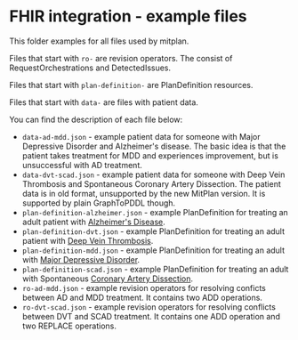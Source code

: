 # FHIR integration - example files

This folder examples for all files used by mitplan.

Files that start with `ro-` are revision operators. The consist of RequestOrchestrations and DetectedIssues.

Files that start with `plan-definition-` are PlanDefinition resources.

Files that start with `data-` are files with patient data.

You can find the description of each file below:
* `data-ad-mdd.json` - example patient data for someone with Major Depressive Disorder and Alzheimer's disease. The basic idea is that the patient takes treatment for MDD and experiences improvement, but is unsuccessful with AD treatment.
* `data-dvt-scad.json` - example patient data for someone with Deep Vein Thrombosis and Spontaneous Coronary Artery Dissection. The patient data is in old format, unsupported by the new MitPlan version. It is supported by plain GraphToPDDL though.
* `plan-definition-alzheimer.json` - example PlanDefinition for treating an adult patient with [Alzheimer's Disease](https://www.mayoclinic.org/diseases-conditions/alzheimers-disease/symptoms-causes/syc-20350447).
* `plan-definition-dvt.json` - example PlanDefinition for treating an adult patient with [Deep Vein Thrombosis](https://www.mayoclinic.org/diseases-conditions/deep-vein-thrombosis/symptoms-causes/syc-20352557).
* `plan-definition-mdd.json` - example PlanDefinition for treating an adult with [Major Depressive Disorder](https://www.mayoclinic.org/diseases-conditions/depression/symptoms-causes/syc-20356007).
* `plan-definition-scad.json` - example PlanDefinition for treating an adult with Spontaneous [Coronary Artery Dissection](https://www.mayoclinic.org/diseases-conditions/spontaneous-coronary-artery-dissection/symptoms-causes/syc-20353711).
* `ro-ad-mdd.json` - example revision operators for resolving conficts between AD and MDD treatment. It contains two ADD operations.
* `ro-dvt-scad.json` - example revision operators for resolving conflicts between DVT and SCAD treatment. It contains one ADD operation and two REPLACE operations.
